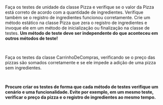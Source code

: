 Faça os testes de unidade da classe Pizza e verifique se o valor da Pizza está correto de acordo com a quantidade de ingredientes. Verifique também se o registro de ingredientes funcionou corretamente. Crie um método estático na classe Pizza que zera o registro de ingredientes e invoque ele em um método de inicialização ou finalização na classe de testes. <strong>Um método de teste deve ser independente do que aconteceu em outros métodos de teste!</strong>

<br/>

Faça os testes da classe CarrinhoDeCompras, verificando se o preço das pizzas são somados corretamente e se ele impede a adição de uma pizza sem ingredientes.

<br/>

<strong>Procure criar os testes de forma que cada método de testes verifique um cenário e uma funcionalidade. Evite por exemplo, em um mesmo teste, verificar o preço da pizza e o registro de ingredientes ao mesmo tempo.</strong>
